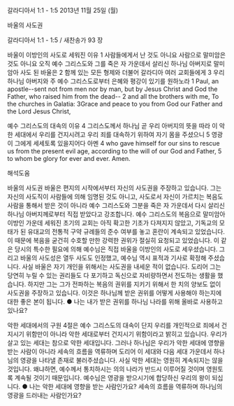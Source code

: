 갈라디아서 1:1 - 1:5 
2013년 11월 25일 (월)

바울의 사도권



갈라디아서 1:1 - 1:5 / 새찬송가 93 장


바울이 이방인의 사도로 세워진 이유
1 사람들에게서 난 것도 아니요 사람으로 말미암은 것도 아니요 오직 예수 그리스도와 그를 죽은 자 가운데서 살리신 하나님 아버지로 말미암아 사도 된 바울은 2 함께 있는 모든 형제와 더불어 갈라디아 여러 교회들에게 3 우리 하나님 아버지와 주 예수 그리스도로부터 은혜와 평강이 있기를 원하노라
1 Paul, an apostle--sent not from men nor by man, but by Jesus Christ and God the Father, who raised him from the dead-- 2 and all the brothers with me, To the churches in Galatia: 3Grace and peace to you from God our Father and the Lord Jesus Christ,

예수 그리스도의 대속의 이유
4 그리스도께서 하나님 곧 우리 아버지의 뜻을 따라 이 악한 세대에서 우리를 건지시려고 우리 죄를 대속하기 위하여 자기 몸을 주셨으니 5 영광이 그에게 세세토록 있을지어다 아멘
4 who gave himself for our sins to rescue us from the present evil age, according to the will of our God and Father, 5 to whom be glory for ever and ever. Amen.

해석도움





바울의 사도권
바울은 편지의 시작에서부터 자신의 사도권을 주장하고 있습니다. 그는 자신의 사도직이 사람들에 의해 임명된 것도 아니고, 사도로서 자신이 가르치는 복음도 사람을 통해서 받은 것이 아니라 예수 그리스도와 그분을 죽은 자 가운데서 다시 살리신 하나님 아버지께로부터 직접 받았다고 강조합니다. 예수 그리스도의 복음으로 말미암아 이방인 가운데 세워진 초기의 교회는 아직 확고한 기초가 다져지지 않았고, 기독교의 모태가 된 유대교의 전통적 구약 규례들의 준수 여부를 놓고 혼란이 계속되고 있었습니다. 이 때문에 복음을 굳건히 수호할 만한 강력한 권위가 절실히 요청되고 있었습니다. 이 같은 당시의 특수한 필요에 의해 예수님은 직접 바울을 이방인의 사도로 세우셨습니다. 그리고 바울의 사도성은 열두 사도도 인정했고, 예수님 역시 표적과 기사로 확정해 주셨습니다. 사실 바울은 자기 개인을 위해서는 사도권을 내세운 적이 없습니다. 도리어 그는 당연히 누릴 수 있는 권리들도 다 포기하고 독신으로 자비량하면서 전도하는 생활을 했습니다. 하지만 그는 그가 전파하는 복음의 권위를 지키기 위해서 한 치의 양보도 없이 사도권을 주장하고 있습니다. 이것은 하나님께 받은 권위를 어떻게 사용해야 하는지에 대한 좋은 본이 됩니다.
● 나는 내가 받은 권위를 하나님 나라를 위해 올바로 사용하고 있나요?

악한 세대에서의 구원
4절은 예수 그리스도의 대속이 단지 우리를 개인적으로 죄에서 건지시기 위함만이 아니라 악한 세대로부터 건지시기 위함이라고 밝히고 있습니다. 우리가 살고 있는 세대는 참으로 악한 세대입니다. 그러나 하나님은 우리가 악한 세대에 영향을 받는 사람이 아니라 세속의 흐름을 역류하며 도리어 이 세대와 다음 세대 가운데서 하나님의 영광을 나타낼 존재로 불러주셨습니다. 사실 악한 세대는 영원히 계속되지는 않을 것입니다. 왜냐하면, 예수께서 통치하시는 의의 나라가 반드시 이루어질 것이며 영원토록 계속될 것이기 때문입니다. 예수님은 영광을 받으시기에 합당하신 우리의 왕이 되십니다.
● 나는 악한 세대에 영향을 받는 사람인가요? 세속의 흐름을 역류하며 하나님의 영광을 드러내는 사람인가요?